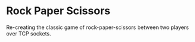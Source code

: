 # Rock Paper Scissors

Re-creating the classic game of rock-paper-scissors between two players over TCP sockets.